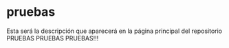 # pruebas
Esta será la descripción que aparecerá en la página principal del repositorio
PRUEBAS
PRUEBAS
PRUEBAS!!!
